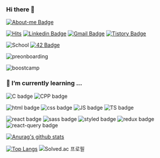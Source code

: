 ### Hi there 👋

[![About-me Badge](https://img.shields.io/badge/-About%20me-000000?style=flat-square)](https://about-me.chichoon.com)

[![Hits](https://hits.seeyoufarm.com/api/count/incr/badge.svg?url=https%3A%2F%2Fgithub.com%2Fchichoon&count_bg=%235FADFF&title_bg=%23555555&icon=&icon_color=%23E7E7E7&title=hits&edge_flat=false)](https://hits.seeyoufarm.com)
[![Linkedin Badge](https://img.shields.io/badge/-Linkedin-0A66C2?logo=linkedin&style=flat-square)](https://www.linkedin.com/in/ji-yoon-choi-252920201/)
[![Gmail Badge](https://img.shields.io/badge/-Gmail-EA4335?logo=gmail&style=flat-square)](mailto:chichoon.choi@gmail.com)
[![Tistory Badge](https://img.shields.io/badge/-Tistory-000000?logo=tistory&style=flat-square)](https://blog.chichoon.com)


![School](https://img.shields.io/badge/Konkuk%20Univ.-2017.03~2021.02-777777?style=for-the-badge&labelColor=0E5F3D)
[![42 Badge](https://img.shields.io/badge/42Seoul-2021.05~-777777?logo=42&style=for-the-badge&labelColor=000000)](https://profile.intra.42.fr/users/jiychoi)

![preonboarding](https://img.shields.io/badge/Wanted%20PreOnboarding%20FE%204th-2022.05~2022.06-777777?style=for-the-badge&labelColor=02AFE8)

![boostcamp](https://img.shields.io/badge/boostcamp%20Web・Mobile%20Membership%207th-2022.08~2022.12-777777?style=for-the-badge&labelColor=005CFD)

### 🌱 I’m currently learning ...

![C badge](https://img.shields.io/badge/-C-A8B9CC?style=flat-square&logo=C&logoColor=white)
![CPP badge](https://img.shields.io/badge/-CPP-00599C?style=flat-square&logo=C%2B%2B&logoColor=white)

![html badge](https://img.shields.io/badge/-HTML-E34F26?style=flat-square&logo=HTML5&logoColor=white)
![css badge](https://img.shields.io/badge/-CSS-1572B6?style=flat-square&logo=CSS3&logoColor=white)
![JS badge](https://img.shields.io/badge/-Javascript-F7DF1E?style=flat-square&logo=JavaScript&logoColor=white)
![TS badge](https://img.shields.io/badge/-Typescript-3178C6?style=flat-square&logo=TypeScript&logoColor=white)

![react badge](https://img.shields.io/badge/-React-61DAFB?style=flat-square&logo=React&logoColor=white)
![sass badge](https://img.shields.io/badge/-Sass-CC6699?style=flat-square&logo=Sass&logoColor=white)
![styled badge](https://img.shields.io/badge/-Styled-DB7093?style=flat-square&logo=styled-components&logoColor=white)
![redux badge](https://img.shields.io/badge/-Redux%20Toolkit-764ABC?style=flat-square&logo=Redux&logoColor=white)
![react-query badge](https://img.shields.io/badge/-React%20Query-FF4154?style=flat-square&logo=React%20Query&logoColor=white)

[![Anurag's github stats](https://github-readme-stats.vercel.app/api?username=chichoon&show_icons=true&theme=kacho_ga)](https://github.com/anuraghazra/github-readme-stats)

[![Top Langs](https://github-readme-stats.vercel.app/api/top-langs/?username=chichoon&layout=compact&exclude_repo=java_study,Sugar1Cup&langs_count=10)](https://github.com/anuraghazra/github-readme-stats) ![Solved.ac 프로필](http://mazassumnida.wtf/api/v2/generate_badge?boj=chichoon)

<!--

![Python badge](https://img.shields.io/badge/-Python-3776AB?style=flat-square&logo=Python&logoColor=white)

**chichoon/chichoon** is a ✨ _special_ ✨ repository because its `README.md` (this file) appears on your GitHub profile.

Here are some ideas to get you started:
- 🔭 I’m currently working on ...
- 👯 I’m looking to collaborate on ...
- 🤔 I’m looking for help with ...
- 💬 Ask me about ...
- 📫 How to reach me: ...
- 😄 Pronouns: ...
- ⚡ Fun fact: ...
-->
